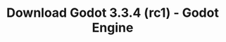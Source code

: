 ---
# Generated by /scripts/js/download_archive_generator !!! do not edit by hand !!!
title: 'Download Godot 3.3.4 (rc1) - Godot Engine'
type: 'download/archive'
name: '3.3.4'
flavor: 'rc1'
release_date: '2021-09-29T03:00:00-00:00'
release_notes: '/article/release-candidate-godot-3-3-4-rc-1/'
links:
  android.apk:
    name: 'android.apk'
    title: 'Android'
    caption: 'Universal APK (ARM64 + ARMv7 + x86_64 + x86)'
    tags:
      - 'APK download'
      - 'ARM64/v7'
      - 'x86 (64 & 32 bit)'
    hosts:
      github_builds:
        regular: 'https://github.com/godotengine/godot-builds/releases/download/3.3.4-rc1/Godot_v3.3.4-rc1_android_editor.apk'
        mono: '#'
      github:
        regular: 'https://github.com/godotengine/godot/releases/download/3.3.4-rc1/Godot_v3.3.4-rc1_android_editor.apk'
        mono: '#'
  macos.universal:
    name: 'macos.universal'
    title: 'macOS'
    caption: 'Universal (x86_64 + Apple Silicon)'
    tags:
      - 'Intel/Apple Silicon'
      - '64 bit'
    hosts:
      github_builds:
        regular: 'https://github.com/godotengine/godot-builds/releases/download/3.3.4-rc1/Godot_v3.3.4-rc1_osx.universal.zip'
        mono: 'https://github.com/godotengine/godot-builds/releases/download/3.3.4-rc1/Godot_v3.3.4-rc1_mono_osx.universal.zip'
      github:
        regular: 'https://github.com/godotengine/godot/releases/download/3.3.4-rc1/Godot_v3.3.4-rc1_osx.universal.zip'
        mono: 'https://github.com/godotengine/godot/releases/download/3.3.4-rc1/Godot_v3.3.4-rc1_mono_osx.universal.zip'
  windows.64:
    name: 'windows.64'
    title: 'Windows'
    caption: 'Standard (x86_64)'
    tags:
      - '64 bit'
    hosts:
      github_builds:
        regular: 'https://github.com/godotengine/godot-builds/releases/download/3.3.4-rc1/Godot_v3.3.4-rc1_win64.exe.zip'
        mono: 'https://github.com/godotengine/godot-builds/releases/download/3.3.4-rc1/Godot_v3.3.4-rc1_mono_win64.zip'
      github:
        regular: 'https://github.com/godotengine/godot/releases/download/3.3.4-rc1/Godot_v3.3.4-rc1_win64.exe.zip'
        mono: 'https://github.com/godotengine/godot/releases/download/3.3.4-rc1/Godot_v3.3.4-rc1_mono_win64.zip'
  linux_server.headless.64:
    name: 'linux_server.headless.64'
    title: 'Linux Server'
    caption: 'Headless (x86_64)'
    tags:
      - '64 bit'
      - 'Headless'
    hosts:
      github_builds:
        regular: 'https://github.com/godotengine/godot-builds/releases/download/3.3.4-rc1/Godot_v3.3.4-rc1_linux_headless.64.zip'
        mono: 'https://github.com/godotengine/godot-builds/releases/download/3.3.4-rc1/Godot_v3.3.4-rc1_mono_linux_headless_64.zip'
      github:
        regular: 'https://github.com/godotengine/godot/releases/download/3.3.4-rc1/Godot_v3.3.4-rc1_linux_headless.64.zip'
        mono: 'https://github.com/godotengine/godot/releases/download/3.3.4-rc1/Godot_v3.3.4-rc1_mono_linux_headless_64.zip'
  web:
    name: 'web'
    title: 'Web editor'
    caption: ''
    tags:
      - 'Self-hosted'
      - 'Cross-platform'
    hosts:
      github_builds:
        regular: 'https://github.com/godotengine/godot-builds/releases/download/3.3.4-rc1/Godot_v3.3.4-rc1_web_editor.zip'
        mono: '#'
      github:
        regular: 'https://github.com/godotengine/godot/releases/download/3.3.4-rc1/Godot_v3.3.4-rc1_web_editor.zip'
        mono: '#'
  linux.64:
    name: 'linux.64'
    title: 'Linux'
    caption: 'Standard (x86_64)'
    tags:
      - '64 bit'
    hosts:
      github_builds:
        regular: 'https://github.com/godotengine/godot-builds/releases/download/3.3.4-rc1/Godot_v3.3.4-rc1_x11.64.zip'
        mono: 'https://github.com/godotengine/godot-builds/releases/download/3.3.4-rc1/Godot_v3.3.4-rc1_mono_x11_64.zip'
      github:
        regular: 'https://github.com/godotengine/godot/releases/download/3.3.4-rc1/Godot_v3.3.4-rc1_x11.64.zip'
        mono: 'https://github.com/godotengine/godot/releases/download/3.3.4-rc1/Godot_v3.3.4-rc1_mono_x11_64.zip'
  linux.32:
    name: 'linux.32'
    title: 'Linux'
    caption: 'Standard (x86)'
    tags:
      - '32 bit'
    hosts:
      github_builds:
        regular: 'https://github.com/godotengine/godot-builds/releases/download/3.3.4-rc1/Godot_v3.3.4-rc1_x11.32.zip'
        mono: 'https://github.com/godotengine/godot-builds/releases/download/3.3.4-rc1/Godot_v3.3.4-rc1_mono_x11_32.zip'
      github:
        regular: 'https://github.com/godotengine/godot/releases/download/3.3.4-rc1/Godot_v3.3.4-rc1_x11.32.zip'
        mono: 'https://github.com/godotengine/godot/releases/download/3.3.4-rc1/Godot_v3.3.4-rc1_mono_x11_32.zip'
  windows.32:
    name: 'windows.32'
    title: 'Windows'
    caption: 'Standard (x86)'
    tags:
      - '32 bit'
    hosts:
      github_builds:
        regular: 'https://github.com/godotengine/godot-builds/releases/download/3.3.4-rc1/Godot_v3.3.4-rc1_win32.exe.zip'
        mono: 'https://github.com/godotengine/godot-builds/releases/download/3.3.4-rc1/Godot_v3.3.4-rc1_mono_win32.zip'
      github:
        regular: 'https://github.com/godotengine/godot/releases/download/3.3.4-rc1/Godot_v3.3.4-rc1_win32.exe.zip'
        mono: 'https://github.com/godotengine/godot/releases/download/3.3.4-rc1/Godot_v3.3.4-rc1_mono_win32.zip'
  linux_server.64:
    name: 'linux_server.64'
    title: 'Linux Server'
    caption: 'Standard (x86_64)'
    tags:
      - '64 bit'
    hosts:
      github_builds:
        regular: 'https://github.com/godotengine/godot-builds/releases/download/3.3.4-rc1/Godot_v3.3.4-rc1_linux_server.64.zip'
        mono: 'https://github.com/godotengine/godot-builds/releases/download/3.3.4-rc1/Godot_v3.3.4-rc1_mono_linux_server_64.zip'
      github:
        regular: 'https://github.com/godotengine/godot/releases/download/3.3.4-rc1/Godot_v3.3.4-rc1_linux_server.64.zip'
        mono: 'https://github.com/godotengine/godot/releases/download/3.3.4-rc1/Godot_v3.3.4-rc1_mono_linux_server_64.zip'
  aar_library:
    name: 'aar_library'
    title: 'AAR library'
    caption: ''
    tags:
      - 'Android plugins'
      - 'Java'
      - 'Kotlin'
    hosts:
      github_builds:
        regular: 'https://github.com/godotengine/godot-builds/releases/download/3.3.4-rc1/godot-lib.3.3.4.rc1.release.aar'
        mono: 'https://github.com/godotengine/godot-builds/releases/download/3.3.4-rc1/godot-lib.3.3.4.rc1.mono.release.aar'
      github:
        regular: 'https://github.com/godotengine/godot/releases/download/3.3.4-rc1/godot-lib.3.3.4.rc1.release.aar'
        mono: 'https://github.com/godotengine/godot/releases/download/3.3.4-rc1/godot-lib.3.3.4.rc1.mono.release.aar'
  templates:
    name: 'templates'
    title: 'Export templates'
    caption: ''
    tags:
      - 'Used to export your games to all supported platforms'
    hosts:
      github_builds:
        regular: 'https://github.com/godotengine/godot-builds/releases/download/3.3.4-rc1/Godot_v3.3.4-rc1_export_templates.tpz'
        mono: 'https://github.com/godotengine/godot-builds/releases/download/3.3.4-rc1/Godot_v3.3.4-rc1_mono_export_templates.tpz'
      github:
        regular: 'https://github.com/godotengine/godot/releases/download/3.3.4-rc1/Godot_v3.3.4-rc1_export_templates.tpz'
        mono: 'https://github.com/godotengine/godot/releases/download/3.3.4-rc1/Godot_v3.3.4-rc1_mono_export_templates.tpz'
primaryPlatforms:
  - 'android.apk'
  - 'macos.universal'
  - 'windows.64'
  - 'linux_server.headless.64'
  - 'web'
  - 'templates'
---